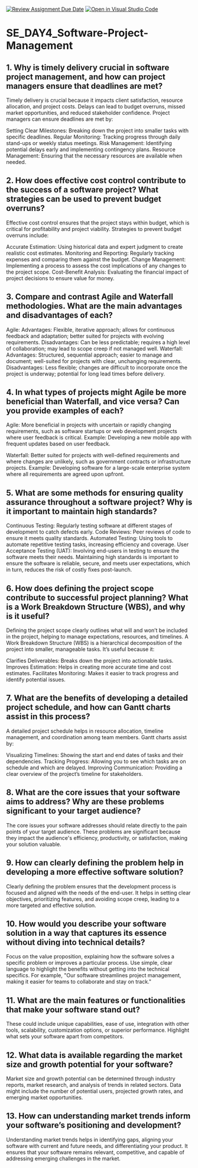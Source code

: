 [![Review Assignment Due Date](https://classroom.github.com/assets/deadline-readme-button-22041afd0340ce965d47ae6ef1cefeee28c7c493a6346c4f15d667ab976d596c.svg)](https://classroom.github.com/a/9pw6JKcu)
[![Open in Visual Studio Code](https://classroom.github.com/assets/open-in-vscode-2e0aaae1b6195c2367325f4f02e2d04e9abb55f0b24a779b69b11b9e10269abc.svg)](https://classroom.github.com/online_ide?assignment_repo_id=15675509&assignment_repo_type=AssignmentRepo)
# SE_DAY4_Software-Project-Management
## 1. Why is timely delivery crucial in software project management, and how can project managers ensure that deadlines are met?

Timely delivery is crucial because it impacts client satisfaction, resource allocation, and project costs. Delays can lead to budget overruns, missed market opportunities, and reduced stakeholder confidence. Project managers can ensure deadlines are met by:

Setting Clear Milestones: Breaking down the project into smaller tasks with specific deadlines.
Regular Monitoring: Tracking progress through daily stand-ups or weekly status meetings.
Risk Management: Identifying potential delays early and implementing contingency plans.
Resource Management: Ensuring that the necessary resources are available when needed.

## 2. How does effective cost control contribute to the success of a software project? What strategies can be used to prevent budget overruns?

Effective cost control ensures that the project stays within budget, which is critical for profitability and project viability. Strategies to prevent budget overruns include:

Accurate Estimation: Using historical data and expert judgment to create realistic cost estimates.
Monitoring and Reporting: Regularly tracking expenses and comparing them against the budget.
Change Management: Implementing a process to assess the cost implications of any changes to the project scope.
Cost-Benefit Analysis: Evaluating the financial impact of project decisions to ensure value for money.

## 3. Compare and contrast Agile and Waterfall methodologies. What are the main advantages and disadvantages of each?

Agile:
Advantages: Flexible, iterative approach; allows for continuous feedback and adaptation; better suited for projects with evolving requirements.
Disadvantages: Can be less predictable; requires a high level of collaboration; may lead to scope creep if not managed well.
Waterfall:
Advantages: Structured, sequential approach; easier to manage and document; well-suited for projects with clear, unchanging requirements.
Disadvantages: Less flexible; changes are difficult to incorporate once the project is underway; potential for long lead times before delivery.

## 4. In what types of projects might Agile be more beneficial than Waterfall, and vice versa? Can you provide examples of each?

Agile: More beneficial in projects with uncertain or rapidly changing requirements, such as software startups or web development projects where user feedback is critical. Example: Developing a new mobile app with frequent updates based on user feedback.

Waterfall: Better suited for projects with well-defined requirements and where changes are unlikely, such as government contracts or infrastructure projects. Example: Developing software for a large-scale enterprise system where all requirements are agreed upon upfront.

## 5. What are some methods for ensuring quality assurance throughout a software project? Why is it important to maintain high standards?

Continuous Testing: Regularly testing software at different stages of development to catch defects early.
Code Reviews: Peer reviews of code to ensure it meets quality standards.
Automated Testing: Using tools to automate repetitive testing tasks, increasing efficiency and coverage.
User Acceptance Testing (UAT): Involving end-users in testing to ensure the software meets their needs. Maintaining high standards is important to ensure the software is reliable, secure, and meets user expectations, which in turn, reduces the risk of costly fixes post-launch.

## 6. How does defining the project scope contribute to successful project planning? What is a Work Breakdown Structure (WBS), and why is it useful?

Defining the project scope clearly outlines what will and won’t be included in the project, helping to manage expectations, resources, and timelines. A Work Breakdown Structure (WBS) is a hierarchical decomposition of the project into smaller, manageable tasks. It’s useful because it:

Clarifies Deliverables: Breaks down the project into actionable tasks.
Improves Estimation: Helps in creating more accurate time and cost estimates.
Facilitates Monitoring: Makes it easier to track progress and identify potential issues.

## 7. What are the benefits of developing a detailed project schedule, and how can Gantt charts assist in this process?

A detailed project schedule helps in resource allocation, timeline management, and coordination among team members. Gantt charts assist by:

Visualizing Timelines: Showing the start and end dates of tasks and their dependencies.
Tracking Progress: Allowing you to see which tasks are on schedule and which are delayed.
Improving Communication: Providing a clear overview of the project’s timeline for stakeholders.

## 8. What are the core issues that your software aims to address? Why are these problems significant to your target audience?

The core issues your software addresses should relate directly to the pain points of your target audience. These problems are significant because they impact the audience's efficiency, productivity, or satisfaction, making your solution valuable.

## 9. How can clearly defining the problem help in developing a more effective software solution?

Clearly defining the problem ensures that the development process is focused and aligned with the needs of the end-user. It helps in setting clear objectives, prioritizing features, and avoiding scope creep, leading to a more targeted and effective solution.

## 10. How would you describe your software solution in a way that captures its essence without diving into technical details?

Focus on the value proposition, explaining how the software solves a specific problem or improves a particular process. Use simple, clear language to highlight the benefits without getting into the technical specifics. For example, "Our software streamlines project management, making it easier for teams to collaborate and stay on track."

## 11. What are the main features or functionalities that make your software stand out?

These could include unique capabilities, ease of use, integration with other tools, scalability, customization options, or superior performance. Highlight what sets your software apart from competitors.

## 12. What data is available regarding the market size and growth potential for your software?

Market size and growth potential can be determined through industry reports, market research, and analysis of trends in related sectors. Data might include the number of potential users, projected growth rates, and emerging market opportunities.

## 13. How can understanding market trends inform your software’s positioning and development?

Understanding market trends helps in identifying gaps, aligning your software with current and future needs, and differentiating your product. It ensures that your software remains relevant, competitive, and capable of addressing emerging challenges in the market.
